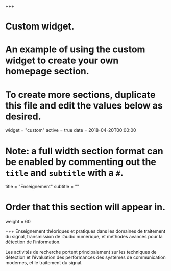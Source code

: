 +++
# Custom widget.
# An example of using the custom widget to create your own homepage section.
# To create more sections, duplicate this file and edit the values below as desired.
widget = "custom"
active = true
date = 2018-04-20T00:00:00

# Note: a full width section format can be enabled by commenting out the `title` and `subtitle` with a `#`.
title = "Enseignement"
subtitle = ""

# Order that this section will appear in.
weight = 60

+++
Enseignement théoriques et pratiques dans les domaines de traitement du signal, transmission de l’audio numérique, et méthodes avancés pour la détection de l’information.

Les activités de recherche portent principalement sur les techniques de détection et l’évaluation des performances des systèmes de communication modernes, et le traitement du signal.
